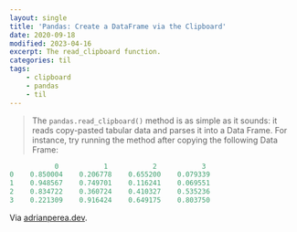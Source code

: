 ```yaml
---
layout: single
title: 'Pandas: Create a DataFrame via the Clipboard'
date: 2020-09-18
modified: 2023-04-16
excerpt: The read_clipboard function.
categories: til
tags:
    - clipboard
    - pandas
    - til
---
```


> The `pandas.read_clipboard()` method is as simple as it sounds:
> it reads copy-pasted tabular data and parses it into a Data Frame.
> For instance, try running the method after copying the following Data Frame:

```python
           0           1           2           3
0    0.850004    0.206778    0.655200    0.079339
1    0.948567    0.749701    0.116241    0.069551
2    0.834722    0.360724    0.410327    0.535236
3    0.221309    0.916424    0.649175    0.803750
```

Via [adrianperea.dev](http://web.archive.org/web/20210127214903/https://www.adrianperea.dev/pandas-hacks-reads-clipboard/).
